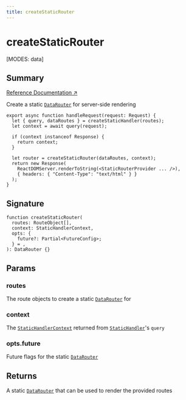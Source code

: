 ```yaml
---
title: createStaticRouter
---
```


# createStaticRouter

<!--
⚠️ ⚠️ IMPORTANT ⚠️ ⚠️ 

Thank you for helping improve our documentation!

This file is auto-generated from the JSDoc comments in the source
code, so please edit the JSDoc comments in the file below and this
file will be re-generated once those changes are merged.

https://github.com/remix-run/react-router/blob/main/packages/react-router/lib/dom/server.tsx
-->

[MODES: data]

## Summary

[Reference Documentation ↗](https://api.reactrouter.com/v7/functions/react_router.createStaticRouter.html)

Create a static [`DataRouter`](https://api.reactrouter.com/v7/interfaces/react_router.DataRouter.html) for server-side rendering

```tsx
export async function handleRequest(request: Request) {
  let { query, dataRoutes } = createStaticHandler(routes);
  let context = await query(request);

  if (context instanceof Response) {
    return context;
  }

  let router = createStaticRouter(dataRoutes, context);
  return new Response(
    ReactDOMServer.renderToString(<StaticRouterProvider ... />),
    { headers: { "Content-Type": "text/html" } }
  );
}
```

## Signature

```tsx
function createStaticRouter(
  routes: RouteObject[],
  context: StaticHandlerContext,
  opts: {
    future?: Partial<FutureConfig>;
  } = ,
): DataRouter {}
```

## Params

### routes

The route objects to create a static [`DataRouter`](https://api.reactrouter.com/v7/interfaces/react_router.DataRouter.html) for

### context

The [`StaticHandlerContext`](https://api.reactrouter.com/v7/interfaces/react_router.StaticHandlerContext.html) returned from [`StaticHandler`](https://api.reactrouter.com/v7/interfaces/react_router.StaticHandler.html)'s `query`

### opts.future

Future flags for the static [`DataRouter`](https://api.reactrouter.com/v7/interfaces/react_router.DataRouter.html)

## Returns

A static [`DataRouter`](https://api.reactrouter.com/v7/interfaces/react_router.DataRouter.html) that can be used to render the provided routes

